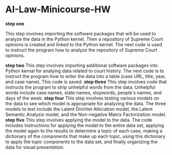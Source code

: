 # AI-Law-Minicourse-HW
**step one**


This step involves importing the software packages that will be used to analyze the data in the Python kernel. Then a repository of Supreme Court opinions is created and linked to the Python kernel. The next code is used to instruct the program how to analyze the repository of Supreme Court opinions.

**step two**
This step involves importing additional software packages into Python kernal for analying data related to court history. The next code is to instruct the program how to enter the data into a table (case URL, title, year, and case name). This code is saved.
**step three**
This step involves code that instructs the program to strip unhelpful words from the data. Unhelpful words include case names, state names, stopwords, people's names, and days of the week. 
**step four**
This step involves testing various models on the data to see which model is appropriate for analyzing the data. The three models to test include the Latent Dirchlet Allocation model, the Latent Semantic Analysis model, and the Non-negative Matrix Factorization model. 
**step five**
This step involves applying the model to the data. The code includes instructions for applying the model to the entire data set, applying the model again to the results to determine a topic of each case, making a dictionary of the components that make up each topic, using this dictionary to apply the topic components to the data set, and finally organizing the data for visual presentation. 
